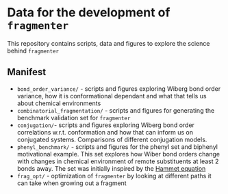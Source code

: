 # Data for the development of `fragmenter`

This repository contains scripts, data and figures to explore the science behind `fragmenter`


## Manifest
* `bond_order_variance/` - scripts and figures exploring Wiberg bond order variance, how it is conformational dependant 
and what that tells us about chemical environments
* `combinatorial_fragmentation/` - scripts and figures for generating the benchmark validation set for `fragmenter`
* `conjugation/`- scripts and figures exploring Wiberg bond order correlations w.r.t. conformation and how 
that can inform us on conjugated systems. Comparisons of different conjugation models.
* `phenyl_benchmark/` - scripts and figures for the phenyl set and biphenyl motivational example. This set explores
how Wiber bond orders change with changes in chemical environment of remote substituents at least 2 bonds away. The set
was initially inspired by the [Hammet equation](https://en.wikipedia.org/wiki/Hammett_equation)
* `frag_opt/` - optimization of `fragmenter` by looking at different paths it can take when growing out a fragment